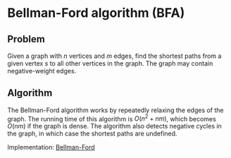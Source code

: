 # Bellman-Ford algorithm (BFA)

## Problem

Given a graph with $n$ vertices and $m$ edges, find the shortest paths from a given vertex $s$ to all other vertices in the graph. The graph may contain negative-weight edges.

## Algorithm

The Bellman-Ford algorithm works by repeatedly relaxing the edges of the graph. The running time of this algorithm is $O(n^2 + nm)$, which becomes $O(nm)$ if the graph is dense. The algorithm also detects negative cycles in the graph, in which case the shortest paths are undefined.

Implementation: [Bellman-Ford](https://github.com/pl3onasm/AADS/tree/main/algorithms/graphs/bellman/bfa.c)
